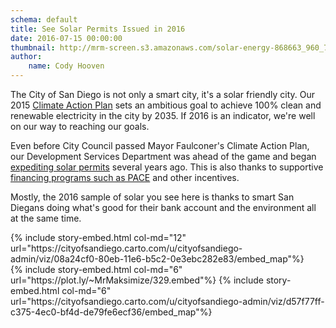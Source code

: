 ```yaml
---
schema: default
title: See Solar Permits Issued in 2016
date: 2016-07-15 00:00:00
thumbnail: http://mrm-screen.s3.amazonaws.com/solar-energy-868663_960_720.jpg
author:
    name: Cody Hooven
---
```




The City of San Diego is not only a smart city, it's a solar friendly city.  Our 2015 <a href="https://www.sandiego.gov/sustainability" target="_blank">Climate Action Plan</a> sets an ambitious goal to achieve 100% clean and renewable electricity in the city by 2035. If 2016 is an indicator, we're well on our way to reaching our goals.

Even before City Council passed Mayor Faulconer's Climate Action Plan, our Development Services Department was ahead of the game and began <a href="https://www.sandiego.gov/development-services/streamlining-residential-solar-panel-systems-permitting" target="_blank">expediting solar permits</a> several years ago. This is also thanks to supportive <a href="http://energycenter.org/policy/property-assessed-clean-energy-pace" target="_blank"> financing programs such as PACE</a> and other incentives.

<!--more-->

Mostly, the 2016 sample of solar you see here is thanks to smart San Diegans doing what's good for their bank account and the environment all at the same time.

<div class="row">
{% include story-embed.html col-md="12" url="https://cityofsandiego.carto.com/u/cityofsandiego-admin/viz/08a24cf0-80eb-11e6-b5c2-0e3ebc282e83/embed_map"%}
</div>

<div class="row">
{% include story-embed.html col-md="6" url="https://plot.ly/~MrMaksimize/329.embed"%}
{% include story-embed.html col-md="6" url="https://cityofsandiego.carto.com/u/cityofsandiego-admin/viz/d57f77ff-c375-4ec0-bf4d-de79fe6ecf36/embed_map"%}
</div>
